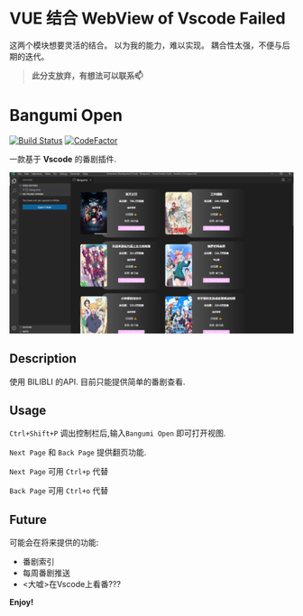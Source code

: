 
# VUE 结合 WebView of Vscode  Failed

这两个模块想要灵活的结合。
以为我的能力，难以实现。
耦合性太强，不便与后期的迭代。

> **此分支放弃，有想法可以联系📫**

# Bangumi Open
[![Build Status](https://travis-ci.com/sdttttt/vscode-bangumi.svg?branch=master)](https://travis-ci.com/sdttttt/vscode-bangumi)
[![CodeFactor](https://www.codefactor.io/repository/github/sdttttt/vscode-bangumi/badge/master)](https://www.codefactor.io/repository/github/sdttttt/vscode-bangumi/overview/master)

一款基于 **Vscode** 的番剧插件.

![b1](./resources/b1.png)

## Description

使用 BILIBLI 的API.
目前只能提供简单的番剧查看.

## Usage

`Ctrl+Shift+P` 调出控制栏后,输入`Bangumi Open` 即可打开视图.

`Next Page` 和 `Back Page` 提供翻页功能.

`Next Page` 可用 `Ctrl+p` 代替

`Back Page` 可用 `Ctrl+o` 代替

## Future

可能会在将来提供的功能:

- 番剧索引
- 每周番剧推送
- <大嘘>在Vscode上看番???

**Enjoy!**
